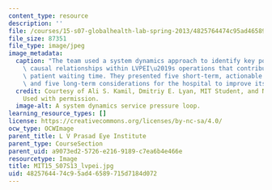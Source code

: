 ```yaml
---
content_type: resource
description: ''
file: /courses/15-s07-globalhealth-lab-spring-2013/4825764474c95ad46589715d7184d072_MIT15_S07S13_lvpei.jpg
file_size: 87351
file_type: image/jpeg
image_metadata:
  caption: "The team used a system dynamics approach to identify key policies and\
    \ causal relationships within LVPEI\u2019s operations that contributed to increased\
    \ patient waiting time. They presented five short-term, actionable recommendations\
    \ and five long-term considerations for the hospital to improve its operations."
  credit: Courtesy of Ali S. Kamil, Dmitriy E. Lyan, MIT Student, and Nicole Yap.
    Used with permission.
  image-alt: A system dynamics service pressure loop.
learning_resource_types: []
license: https://creativecommons.org/licenses/by-nc-sa/4.0/
ocw_type: OCWImage
parent_title: L V Prasad Eye Institute
parent_type: CourseSection
parent_uid: a9073ed2-5726-e216-9189-c7ea6b4e466e
resourcetype: Image
title: MIT15_S07S13_lvpei.jpg
uid: 48257644-74c9-5ad4-6589-715d7184d072
---
```

